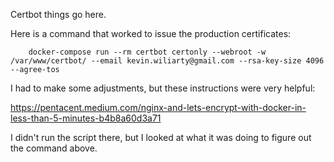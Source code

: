 Certbot things go here.

Here is a command that worked to issue the production certificates:

        docker-compose run --rm certbot certonly --webroot -w /var/www/certbot/ --email kevin.wiliarty@gmail.com --rsa-key-size 4096 --agree-tos

I had to make some adjustments, but these instructions were very helpful:

https://pentacent.medium.com/nginx-and-lets-encrypt-with-docker-in-less-than-5-minutes-b4b8a60d3a71

I didn't run the script there, but I looked at what it was doing to figure out
the command above.
